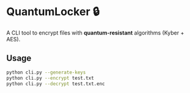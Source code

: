 # QuantumLocker 🔒  
A CLI tool to encrypt files with **quantum-resistant** algorithms (Kyber + AES).  

## Usage  
```bash
python cli.py --generate-keys
python cli.py --encrypt test.txt
python cli.py --decrypt test.txt.enc